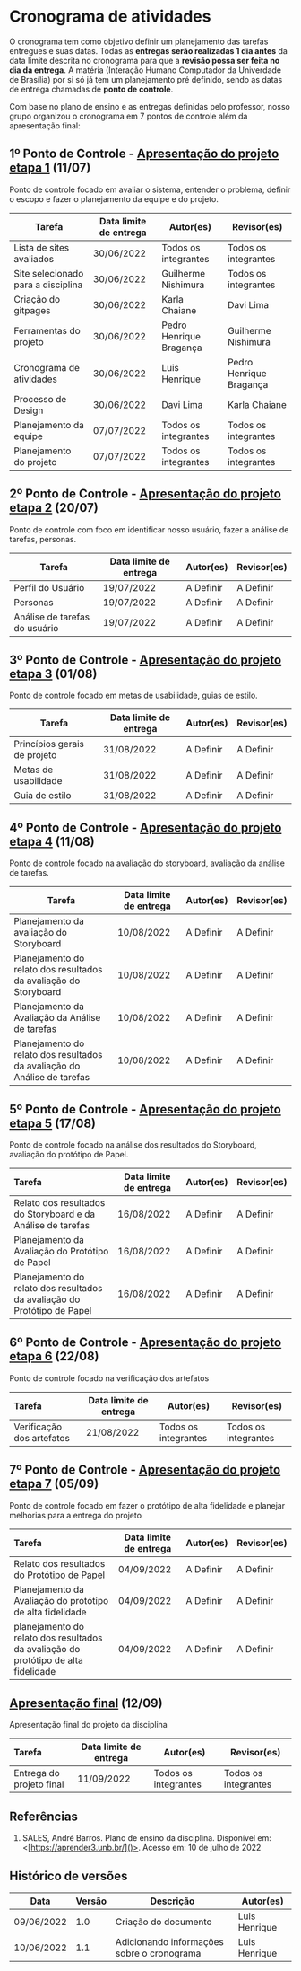 # Cronograma de atividades

O cronograma tem como objetivo definir um planejamento das tarefas entregues e suas datas. Todas as **entregas serão realizadas 1 dia antes** da data limite descrita no cronograma para que a **revisão possa ser feita no dia da entrega**. A matéria (Interação Humano Computador da Univerdade de Brasília) por si só já tem um planejamento pré definido, sendo as datas de entrega chamadas de **ponto de controle**.

Com base no plano de ensino e as entregas definidas pelo professor, nosso grupo organizou o cronograma em 7 pontos de controle além da apresentação final:

## 1º Ponto de Controle - [Apresentação do projeto etapa 1]() (11/07)

Ponto de controle focado em avaliar o sistema, entender o problema, definir o escopo e fazer o planejamento da equipe e do projeto.

| Tarefa                             | Data limite de entrega | Autor(es)                  | Revisor(es)                 |
| ---------------------------------- | ---------------------- | -------------------------- | --------------------------- |
| Lista de sites avaliados           | 30/06/2022             | Todos os integrantes       | Todos os integrantes        |
| Site selecionado para a disciplina | 30/06/2022             | Guilherme Nishimura        | Todos os integrantes        |
| Criação do gitpages                | 30/06/2022             | Karla Chaiane              | Davi Lima                   |
| Ferramentas do projeto             | 30/06/2022             | Pedro Henrique Bragança    | Guilherme Nishimura         |
| Cronograma de atividades           | 30/06/2022             | Luis Henrique              | Pedro Henrique Bragança     |
| Processo de Design                 | 30/06/2022             | Davi Lima                  | Karla Chaiane               |
| Planejamento da equipe             | 07/07/2022             | Todos os integrantes       | Todos os integrantes        |
| Planejamento do projeto            | 07/07/2022             | Todos os integrantes       | Todos os integrantes        |

## 2º Ponto de Controle - [Apresentação do projeto etapa 2](../apresentacoes/apresentacao2.md) (20/07)

Ponto de controle com foco em identificar nosso usuário, fazer a análise de tarefas, personas.

| Tarefa                        | Data limite de entrega | Autor(es)                       | Revisor(es)                     |
| ----------------------------- | ---------------------- | ------------------------------- | ------------------------------- |
| Perfil do Usuário             | 19/07/2022             | A Definir  | A Definir |
| Personas                      | 19/07/2022             | A Definir | A Definir     |
| Análise de tarefas do usuário | 19/07/2022             | A Definir     | A Definir  |

## 3º Ponto de Controle - [Apresentação do projeto etapa 3]() (01/08)

Ponto de controle focado em metas de usabilidade, guias de estilo.

| Tarefa                       | Data limite de entrega | Autor(es)                       | Revisor(es)                     |
| ---------------------------- | ---------------------- | ------------------------------- | ------------------------------- |
| Princípios gerais de projeto | 31/08/2022             | A Definir  | A Definir |
| Metas de usabilidade         | 31/08/2022            | A Definir | A Definir    |
| Guia de estilo               | 31/08/2022             | A Definir     | A Definir  |

## 4º Ponto de Controle - [Apresentação do projeto etapa 4]() (11/08)

Ponto de controle focado na avaliação do storyboard, avaliação da análise de tarefas.

| Tarefa                                                                   | Data limite de entrega | Autor(es)                      | Revisor(es)    |
| ------------------------------------------------------------------------ | ---------------------- | ------------------------------ | -------------- |
| Planejamento da avaliação do Storyboard                                  | 10/08/2022             | A Definir | A Definir  |
| Planejamento do relato dos resultados da avaliação do Storyboard         | 10/08/2022             | A Definir                 | A Definir |
| Planejamento da Avaliação da Análise de tarefas                          | 10/08/2022             | A Definir                 | A Definir    |
| Planejamento do relato dos resultados da avaliação do Análise de tarefas | 10/08/2022             | A Definir   | A Definir |

## 5º Ponto de Controle - [Apresentação do projeto etapa 5](../apresentacoes/apresentacao5.md) (17/08)

Ponto de controle focado na análise dos resultados do Storyboard, avaliação do protótipo de Papel.

| Tarefa                                                                   | Data limite de entrega | Autor(es)                      | Revisor(es)                     |
| :----------------------------------------------------------------------- | ---------------------- | ------------------------------ | ------------------------------- |
| Relato dos resultados do Storyboard e da Análise de tarefas              | 16/08/2022             | A Definir | A Definir    |
| Planejamento da Avaliação do Protótipo de Papel                          | 16/08/2022             | A Definir    | A Definir |
| Planejamento do relato dos resultados da avaliação do Protótipo de Papel | 16/08/2022             | A Definir         | A Definir          |

## 6º Ponto de Controle - [Apresentação do projeto etapa 6]() (22/08)

Ponto de controle focado na verificação dos artefatos

| Tarefa                    | Data limite de entrega | Autor(es)            | Revisor(es)          |
| :------------------------ | ---------------------- | -------------------- | -------------------- |
| Verificação dos artefatos | 21/08/2022             | Todos os integrantes | Todos os integrantes |

## 7º Ponto de Controle - [Apresentação do projeto etapa 7]() (05/09)

Ponto de controle focado em fazer o protótipo de alta fidelidade e planejar melhorias para a entrega do projeto

| Tarefa                                                                             | Data limite de entrega | Autor(es)      | Revisor(es)  |
| :--------------------------------------------------------------------------------- | ---------------------- | -------------- | ------------ |
| Relato dos resultados do Protótipo de Papel                                        | 04/09/2022             | A Definir  | A Definir |
| Planejamento da Avaliação do protótipo de alta fidelidade                          | 04/09/2022             | A Definir | A Definir |
| planejamento do relato dos resultados da avaliação do protótipo de alta fidelidade | 04/09/2022             | A Definir   | A Definir |

## [Apresentação final](../apresentacoes/apresentacao_final.md) (12/09)

Apresentação final do projeto da disciplina

| Tarefa                   | Data limite de entrega | Autor(es)    | Revisor(es)  |
| :----------------------- | ---------------------- | ------------ | ------------ |
| Entrega do projeto final | 11/09/2022             | Todos os integrantes | Todos os integrantes |

## Referências

1. SALES, André Barros. Plano de ensino da disciplina. Disponível em: <[https://aprender3.unb.br/]()>. Acesso em: 10 de julho de 2022<br>

## Histórico de versões

| Data       | Versão | Descrição                                  | Autor(es)      |
| ---------- | ------ | ------------------------------------------ | -------------- |
| 09/06/2022 | 1.0    | Criação do documento                       | Luis Henrique  |
| 10/06/2022 | 1.1    | Adicionando informações sobre o cronograma | Luis Henrique  |
